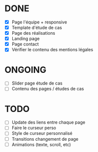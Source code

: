 # DONE

- [x] Page l'équipe + responsive
- [x] Template d'étude de cas
- [x] Page des réalisations
- [x] Landing page
- [x] Page contact
- [x] Vérifier le contenu des mentions légales

# ONGOING

- [ ] Slider page étude de cas
- [ ] Contenu des pages / études de cas

# TODO

- [ ] Update des liens entre chaque page
- [ ] Faire le curseur perso
- [ ] Style de curseur personnalisé
- [ ] Transitions changement de page
- [ ] Animations (texte, scroll, etc)
